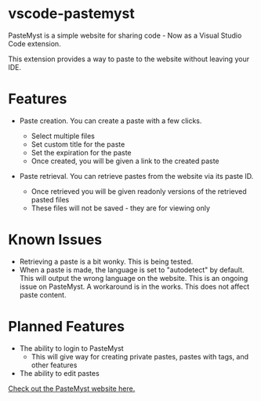 # vscode-pastemyst

PasteMyst is a simple website for sharing code - Now as a Visual Studio Code extension.

This extension provides a way to paste to the website without leaving your IDE.

# Features

- Paste creation. You can create a paste with a few clicks.
    - Select multiple files
    - Set custom title for the paste
    - Set the expiration for the paste
    - Once created, you will be given a link to the created paste

- Paste retrieval. You can retrieve pastes from the website via its paste ID.
    - Once retrieved you will be given readonly versions of the retrieved pasted files
    - These files will not be saved - they are for viewing only

# Known Issues
- Retrieving a paste is a bit wonky. This is being tested.
- When a paste is made, the language is set to "autodetect" by default. This will output the wrong language on the website. This is an ongoing issue on PasteMyst. A workaround is in the works. This does not affect paste content.

# Planned Features
- The ability to login to PasteMyst
    - This will give way for creating private pastes, pastes with tags, and other features
- The ability to edit pastes

[Check out the PasteMyst website here.]("https://paste.myst.rs/")